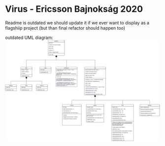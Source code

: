 # Virus - Ericsson Bajnokság 2020

Readme is outdated we should update it if we ever want to display as a flagshiip project (but than final refactor should happen too)

outdated UML diagram:
![](./doc/virus.png)
